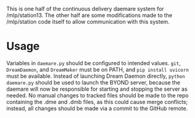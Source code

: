This is one half of the continuous delivery daemare system for /mlp/station13.
The other half are some modifications made to the /mlp/station code itself to
allow communication with this system.

# Usage
Variables in `daemare.py` should be configured to intended values. `git`, `DreamDaemon`, and `DreamMaker` must be on PATH, and `pip install uvicorn` must be available. Instead of
launching Dream Daemon directly, `python daemare.py` should be used to launch
the BYOND server, because the daemare will now be responsible for starting and
stopping the server as needed. No manual changes to tracked files should be
made to the repo containing the .dme and .dmb files, as this could cause merge
conflicts; instead, all changes should be made via a commit to the GitHub
remote.

